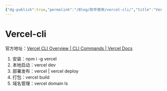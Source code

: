```yaml
---
{"dg-publish":true,"permalink":"/Blog/软件使用/vercel-cli/","title":"Vercel-CLI 使用","tags":["Blog/vercel"],"noteIcon":"1","created":"2023-05-28T10:23:30+08:00","updated":""}
---
```



# Vercel-cli 

官方地址：[Vercel CLI Overview | CLI Commands | Vercel Docs](https://vercel.com/docs/cli)

1. 安装：npm i -g vercel 
2. 本地启动：vercel dev
3. 部署发布：vercel | vercel deploy
4. 打包：vercel build 
5. 域名管理：vercel domain ls 